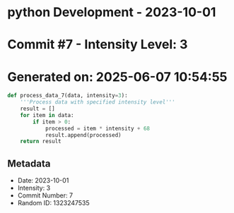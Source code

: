 ﻿# python Development - 2023-10-01
# Commit #7 - Intensity Level: 3
# Generated on: 2025-06-07 10:54:55
```python
def process_data_7(data, intensity=3):
    '''Process data with specified intensity level'''
    result = []
    for item in data:
        if item > 0:
            processed = item * intensity + 68
            result.append(processed)
    return result
```
## Metadata
- Date: 2023-10-01
- Intensity: 3
- Commit Number: 7
- Random ID: 1323247535
